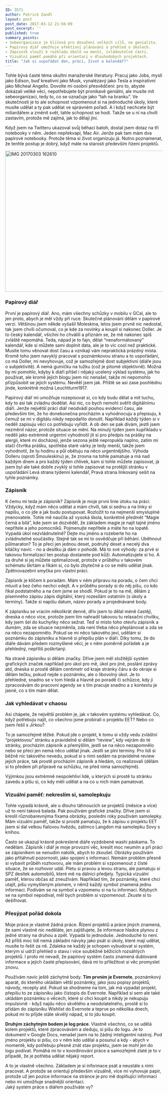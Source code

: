 ```yaml
---
ID: 3571
author: Patrick Zandl
layout: post
post_date: 2017-03-12 21:56:09
post_excerpt: ''
published: true
summary_points:
- Sebeorganizace je klíčová pro dosažení velkých cílů, ne genialita.
- Papírový diář umožňuje efektivní plánování a přehled o úkolech.
- Zápisník slouží k rozkladu úkolů na menší, zvládnutelné části.
- Vizuální paměť pomáhá při orientaci v dlouhodobých projektech.
title: "Jak si uspořádat den, práci, život a kalendář?"
---
```


<p>Tohle bývá časté téma okultní manažerské literatury. Pracuj jako Jobs, mysli jako Edison, buď kreativní jako Musk, vynalézavý jako Tesla a inspirativní jako Micheal Angello. Dovolte mi osobní přesvědčení: pro to, abyste dokázali veliké věci, nepotřebujete být pronikavě geniální, ale musíte mít sebeorganizaci, tedy to, co se označuje jako “tah na branku”. Ve skutečnosti je to ale schopnost vzpomenout si na jednoduché úkoly, které musíte udělat a ty pak udělat ve správném pořadí. A i když nechcete být miliardářem a změnit svět, tahle schopnost se hodí. Takže se u ní na chvíli zastavím, protože mě zajímá, jak to dělají jiní.</p>


<!--more-->

<p>Když jsem na Twitteru ukazoval svůj běhací batoh, dostal jsem dotaz na tři notebooky v něm. Jeden nepřekvapí, Mac Air. Jenže pak tam mám dva papírové notebooky. Protože těma si život organizuju já. Nutno poznamenat, že tenhle postup je dobrý, když máte na starosti především řízení projektů.</p>

<p><img style="display: block; margin-left: auto; margin-right: auto;" title="IMG_20170303_162610.jpg" src="https://www.marigold.cz/wp-content/uploads/IMG_20170303_162610.jpg" alt="IMG 20170303 162610" width="600" height="450" border="0" /></p>

<h3>Papírový diář</h3>
<p>První je papírový diář. Ano, mám všechny schůzky v mobilu v GCal, ale to jen proto, abych je měl vždy při ruce. Skutečné plánování dělám v papírové verzi. Většinou jsem někde vyšašil Moleskina, letos jsem prvně nic nedostal, tak jsem chvíli očumoval, co je kde za novinky a koupil si nakonec Doller. Je to český kalendář, všichni ho chválili a přiznám se, že mě nakonec spíš zvláště nepomáhá. Teda, nápad je to fajn, dělat “nenaformátovaný” kalendář, kde si můžete sami doplnit data, ale je to víc cool než praktické. Musíte tomu věnovat dost času a vznikají vám nepraktická prázdný místa. Kromě toho jsem navyklý pracovat s poznámkovou stranu a to uspořádání, co má Doller, mi nevyhovuje, což je samozřejmě dost subjektivní (diáře jsou o subjektivitě). A nemá gumičku na tužku (což je pitomé objektivně). Možná by mi pomohlo, kdyby k diáři přišel i nějaký ucelený výklad systému, jak ho používat, ale kromě jejich blogu jsem nic nenašel, takže mi nepomohlo přizpůsobit se jejich systému. Nevěěl jsem jak. Příště se asi zase poohlédnu jinde, konkrétně možná Leuchtturm1917. </p>

<p>Papírový diář mi umožňuje rozepisovat si, co kdy budu dělat a mít tuchu, kdy to asi tak zvládnu dodělat. Asi nic, co bych nemohl svěřit digitálnímu diáři. Jenže největší práci diář neodvádí pouhou evidencí času, ale především tím, že ho donekonečna procházím a vyhodnocuju a přepisuju, k čemuž se mi v digitálu nikdy nepodařilo donutit. Například každý týden si v neděli zapisuju věci co potřebuju vyřídit. A ob den se pak dívám, jestli jsem nezměnil názor, protože situace se mění. Na minulý týden jsem kupříkladu v neděli jako extrémně urgentní vyhodnotil jít si pro předpis na prášky na alergii, které mi docházejí, jenže sezona ještě nepropukla naplno, zatím mi stačí čtvrtka prášku, spotřeba staré várky je tedy menší, takže jsem vyhodnotil, že tu hodinu a půl obětuju na něco urgentnějšího. Výhoda Dolleru (oproti Šmouleskínu) je, že zrovna na tohle pamatuje a má nad každým dnem a pro každý týden chlívek, kam si tohle můžete zapisovat, já jsem byl ale také dobře zvyklý si tohle zapisovat na protější stránku v uspořádání Levá strana týdenní kalendář, Pravá strana linkovaný sešit na tyhle poznámky. </p>

<h3>Zápisník</h3>
<p>K čemu mi teda je zápisník? Zápisník je moje první linie útoku na práci. Vždycky, když mám něco udělat a mám chvíli, tak si sednu a na linky si napíšu, o co jde a jak budu postupovat. Rozložit to na nejmenší smysluplné jmenovatele. Tohle mě naučila až vysoká škola, konkrétně předmět “Magie černá a bílá”, kde jsem se dozvěděl, že základem magie je najít tajné jméno nepřítele a jeho pomocníků. Pojmenujte nepřítele a máte ho na lopatě. Vypadá úkol nezvládnutelně? Dejte mu jméno a rozeberte ho na zvládnutelné součástky. Stejně tak se mi to osvědčuje při běhání. Uběhnout půlmaraton? To je přeci jen jednou deset, podruhý deset a necelý dva kiláčky navíc - no a desítku já dám v pohodě. Má to své výhody: za prvé si takovou formalizací ten postup dostanete pod kůži. Automatizujete si ho. A za druhé si jej můžete optimalizovat, protože v průběhu v takovém schématu škrtám a říkám si, co bylo zbytečné a co se mělo udělat jinak. Zpětnovazební smyčka pro vlastní práci. </p>

<p>Zápisník je klíčem k poradám. Mám v něm přípravu na poradu, o čem chci mluvit a bez čeho nechci odejít. A v průběhu porady si do něj píšu, co kdo říkal podstatného a na čem jsme se shodli. Pokud je to na mě, dělám z písemného zápisu zápis digitální, který rozesílám ostatním (s úkoly a termíny). Takže si napíšu datum, název porady a projednávané body. </p>

<p>K zápisníku se vracím několikrát denně, dřív jsem to dělal méně častěji, dneska o něco více, protože jsem tím nahradil takovou tu relaxační chvilku, kdy jsem šel do kuchyňky něco sežrat. Teď si místo toho otevřu zápisník a dumám, zda se situace nezměnila, zda není třeba něco přeplánovat a zda se na něco nezapomnělo. Pokud se mi něco takového jeví, udělám si poznámku do zápisníku a hlavně si přepíšu plán v diáři. Díky tomu, že do diáře dávám předem rozmyšlené věci, je v něm poměrně pořádek a je přehledný, nepříliš poškrtaný. </p>

<p>Na straně zápisníku si dělám značky. Dříve jsem měl složitější systém grafických značek například pro úkol pro mě, úkol pro jiné, poslání zprávy atd, dneska si prostě dělám centimetr od kraje stránky čáru a do okraje si dělám tečku, pokud nejde o poznámku, ale o libovolný úkol. Je to přehledné, snadno se v tom hledá a hlavně po poradě či schůzce, kdy ji zpracovávám do pracovní agendy se s tím pracuje snadno a z kontextu je jasné, co s tím mám dělat. </p>

<h3>Jak vyhledávat v chaosu</h3>
<p>Asi chápete, že největší problém je, jak v takovém systému vyhledávat. Co, když potřebuju najít, co všechno jsme probírali o projektu EET? Nebo co jsem řešil s Jirkou?</p>

<p>To je samozřejmě těžké. Pokud jde o projekt, k tomu si vždy vedu zvláštní “projektovou” stránku a pravidelně si dělám “review”, kdy vejrám do té stránky, procházím zápisník a přemýšlím, jestli se na něco nezapomnělo nebo se přeci jen nemá něco udělat jinak. Jestli se plní termíny. Pro lidi si běžně nic takového nevedu, pokud si s nimi sedám na pravidelné review jejich práce, tak prostě procházím zápisník a hledám, co realizovali (dělám si to předem při přípravě na schůzku, ne před nima samozřejmě). </p>

<p>Výjimkou jsou extrémně nespolehliví lidé, u kterých si prostě tu stránku zavedu a píšu si, co kdy měli udělat a na co u nich mám pamatovat. </p>

<h3>Vizuální paměť: nekreslím si, samolepkuju</h3>
<p>Tohle vypadá krásně, ale u dlouho táhnoucích se projektů (měsíce a více) už to není taková balada. Pak používám grafické značky. Dříve jsem si kreslil různobarevnýma fixama obrázky, poslední roky používám samolepky. Mám vizuální paměť, takže si prostě pamatuju, že k zápisu o projektu EET jsem si dal velkou fialovou hvězdu, zatímco Langdon má samolepku Sovy s knihou. </p>

<p>Často se ukazují krásně pokreslené diáře vyzdobené washi páskama. To nedělám. Zápisník i diář je moje provozní věc, kreslit moc neumím a při práci se zápisníkem se nenudím natolik, abych to zkoušel. Obrázky používám jako přitáhnutí pozornosti, jako spojení s informací. Nemám problém přesně si vybavit průběh rozhovoru, ale mám problém si vzpomenout z čisté situace, že se rozhovor udál. Pletu si pravou a levou stranu, ale pamatuju si SPZ desítek automobilů, které mě na dálnici předjely. Typická vizuální paměť, kterou občas až zneužívám. Například tím, že poznámky, které chci utajit, píšu vymyšleným písmem, v němž každý symbol znamená jednu informaci. Podívám se na symbol a vzpomenu si na tu informaci. Kdybych se na symbol nepodíval, měl bych problém si vzpomenout. Zkuste si to dešifrovat. </p>

<h3>Přesýpat pořád dokola</h3>
<p>Moje práce je vlastně žádná práce. Řízení projektů a práce jiných znamená, že sami vlastně nic neděláte, jen zajišťujete, že informace hladce plynou z jedné strany na druhou a zpět. Vypadá to jednoduše. Jednoduché to není. Až příliš moc lidí nemá základní návyky jako psát si úkoly, které mají udělat, musíte to řešit za ně. Zdaleka ne každý je schopen vybudovat si systém, kterým si udrží přehled o stavu i více souběžně běžících rozsáhlých projektů. I proto mi nevadí, že papírový systém často znamená dublované informace a jejich časté přepisování, dává mi to příležitost si věc promyslet znovu. </p>

<p>Používám navíc ještě záchytné body. <strong>Tím prvním je Evernote</strong>, poznámkový aparát, do kterého ukládám větší poznámky, jako jsou popisy projektů, návody, recepty atd. Pokud se shodneme na tom, jak má vypadat projekt, přepíšu to ze zápisníku jako čistopis do Evernote. Například si sem ale také ukládám poznámku o věcech, které si chci koupit a nikdy je nekupuju impulsivně - když najdu něco skvělého a neodolatelného, prostě si to přidám do zápisníku Wishlist do Evernote a teprve po několika dnech, pokud mi to přijde stále skvělý nápad, si to jdu koupit. </p>

<p><strong>Druhým záchytným bodem je log práce</strong>. Vlastně všechno, co se udělá kolem projektů, které zpracovávám a sleduju, si píšu do logu. Je to dokument v Google Docs, nenašel jsem na to žádný inteligentní nástroj. Pod jméno projektu si píšu, co v něm kdo udělal a posunul a kdy - abych v momentě, kdy potřebuju přesně znát stav projektu, jsem se mohl jen do logu podívat. Pomáhá mi to v koordinování práce a samozřejmě zlaté je to v případě, že je potřeba udělat nějaký report. </p>

<p>A to je vlastně všechno. Základem je si informace psát a neustále s nimi pracovat. A protože se orientuji především vizuálně, více mi vyhovuje papír, protože už jen pozice informace na stránce je pro mě doplňující informací nebo mi umožňuje snadnější orientaci.<br />Jaký systém práce s diářem používáte vy?</p>